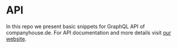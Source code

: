 # API
In this repo we present basic snippets for GraphQL API of companyhouse.de.
For API documentation and more details visit [our website](https://www.companyhouse.de/api).
